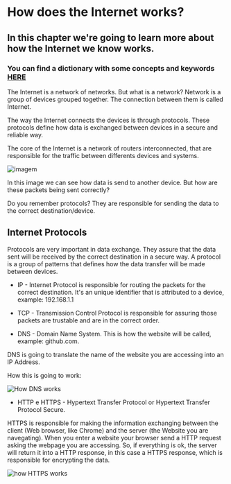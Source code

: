 # How does the Internet works?
## In this chapter we're going to learn more about how the Internet we know works.
### You can find a dictionary with some concepts and keywords [HERE](/dictionary.md)
The Internet is a network of networks. But what is a network?
Network is a group of devices grouped together. The connection between them is called Internet.

The way the Internet connects the devices is through protocols. These protocols define how data is exchanged between devices in a secure and reliable way.

The core of the Internet is a network of routers interconnected, that are responsible for the traffic between differents devices and systems.


![imagem](https://github.com/heloisafarias/back-end-studies/assets/86490011/f5c26ba7-2fa5-400b-ac9d-5e1673eb6215)


In this image we can see how data is send to another device. But how are these packets being sent correctly?

Do you remember protocols? They are responsible for sending the data to the correct destination/device. 

## Internet Protocols

Protocols are very important in data exchange. They assure that the data sent will be received by the correct destination in a secure way.
A protocol is a group of patterns that defines how the data transfer will be made between devices.


* IP - Internet Protocol is responsible for routing the packets for the correct destination. It's an unique identifier that is attributed to a device, example: 192.168.1.1

* TCP - Transmission Control Protocol is responsible for assuring those packets are trustable and are in the correct order.

* DNS - Domain Name System. This is how the website will be called, example: github.com.

DNS is going to translate the name of the website you are accessing into an IP Address.

How this is going to work:

![How DNS works](https://github.com/heloisafarias/back-end-studies/assets/86490011/e21b420d-749a-47fd-8658-9327d390c86b)

* HTTP e HTTPS - Hypertext Transfer Protocol or Hypertext Transfer Protocol Secure.

HTTPS is responsible for making the information exchanging between the client (Web browser, like Chrome) and the server (the Website you are navegating).
When you enter a website your browser send a HTTP request asking the webpage you are accessing. So, if everything is ok, the server will return it into a HTTP response, in this case a HTTPS response, which is responsible for encrypting the data.

![how HTTPS works](https://github.com/heloisafarias/back-end-studies/assets/86490011/8e3a1116-0ad7-43a0-9e7a-efe0cbc0fb26)


